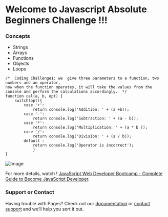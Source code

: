 # Welcome to Javascript Absolute Beginners Challenge !!!




### Concepts
- Strings 
- Arrays
- Functions
- Objects
- Loops
```
/*  Coding Challenge1: we  give three parameters to a function, two numbers and an operator, 
now when the function operates, it will take the values from the console and perform the calculations accordingly.  */
function cal(a, b, opt) {
    switch(opt){
        case '+': 
            return console.log('Addition: ' + (a +b));
        case '-':
            return console.log('Subtraction: ' + (a - b));
        case '*':
            return console.log('Multiplication: ' + (a * b ));
        case '/':
            return console.log('Division: ' + (a / b));
        default :
            return console.log('Operator is incorrect');
            }       
}
```

![Image](https://www.greenmarketing.ca/wp-content/uploads/2019/08/Javascript-Fundamentals-For-Absolute-Beginners3-1.jpg)

For more details, watch ! [JavaScript Web Developer Bootcamp - Complete Guide to Become JavaScript Developer](https://youtu.be/l4w_i2ac4vc).

### Support or Contact

Having trouble with Pages? Check out our [documentation](https://docs.github.com/categories/github-pages-basics/) or [contact support](https://support.github.com/contact) and we’ll help you sort it out.
